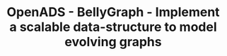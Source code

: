 ---
layout: gsoc
categories: gsoc2017
divid: openadsbellygraphi
title:  OpenADS - BellyGraph - Implement a scalable data-structure to model evolving graphs
description: <p>Subgraph isomorphism asks if there is a subset of edges and vertices of G1 that is isomorphic to a smaller graph G2, decision version is NP-complete.</p><p>Known polynomial alternative - Graph kernels which compare substructures of graphs that are computable in polynomial time. (e.g. Graphlet kernels, Weisfeiler-Lehman subtree kernels, and Shortest-Path graph kernels.)</p><p>This project is inspired by deep learning approaches, to learn latent representations of sub-structures for graphs, and implement the deep learning notions in a scalable kernel model.</p>
githuburl: https://github.com/scorelab/OpenADS
requiredknowledge: Graph theory, Deep learning, Temporal models
possiblementors: Milindu Sanoj Kumarage(sanoj@scorelab.org)
---